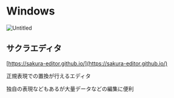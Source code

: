 # Windows

![Untitled](Windows%20f37456b1502148f88fcf04667b1c84b3/Untitled.png)

## サクラエディタ

[https://sakura-editor.github.io/](https://sakura-editor.github.io/)

正規表現での置換が行えるエディタ

独自の表現などもあるが大量データなどの編集に便利
